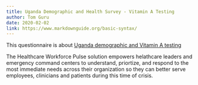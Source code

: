 ```yaml
---
title: Uganda Demographic and Health Survey - Vitamin A Testing
author: Tom Guru
date: 2020-02-02
link: https://www.markdownguide.org/basic-syntax/
---
```

This questionnaire is about [Uganda demographic and Vitamin A testing](https://www.markdownguide.org/basic-syntax/)

The Healthcare Workforce Pulse solution empowers helathcare leaders and emergency command centers to understand, priortize, and respond to the most immediate needs across their organization so they can better serve employees, clinicians and patients during this time of crisis.
